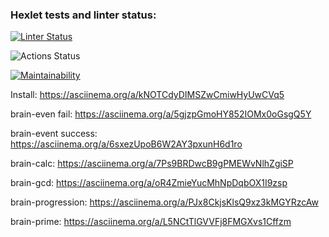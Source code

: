 ### Hexlet tests and linter status:

[![Linter Status](https://github.com/vsorrokin/frontend-project-lvl1/workflows/linter/badge.svg)](https://github.com/vsorrokin/frontend-project-lvl1/actions)

![Actions Status](https://github.com/vsorrokin/frontend-project-lvl1/workflows/hexlet-check/badge.svg)

[![Maintainability](https://api.codeclimate.com/v1/badges/1a9bff4ece6e4019f74e/maintainability)](https://codeclimate.com/github/vsorrokin/frontend-project-lvl1/maintainability)

Install: https://asciinema.org/a/kNOTCdyDIMSZwCmiwHyUwCVq5

brain-even fail: https://asciinema.org/a/5gjzpGmoHY852IOMx0oGsgQ5Y

brain-event success: https://asciinema.org/a/6sxezUpoB6W2AY3pxunH6d1ro

brain-calc: https://asciinema.org/a/7Ps9BRDwcB9gPMEWvNlhZgiSP

brain-gcd: https://asciinema.org/a/oR4ZmieYucMhNpDqbOX1I9zsp

brain-progression: https://asciinema.org/a/PJx8CkjsKlsQ9xz3kMGYRzcAw

brain-prime: https://asciinema.org/a/L5NCtTlGVVFj8FMGXvs1Cffzm